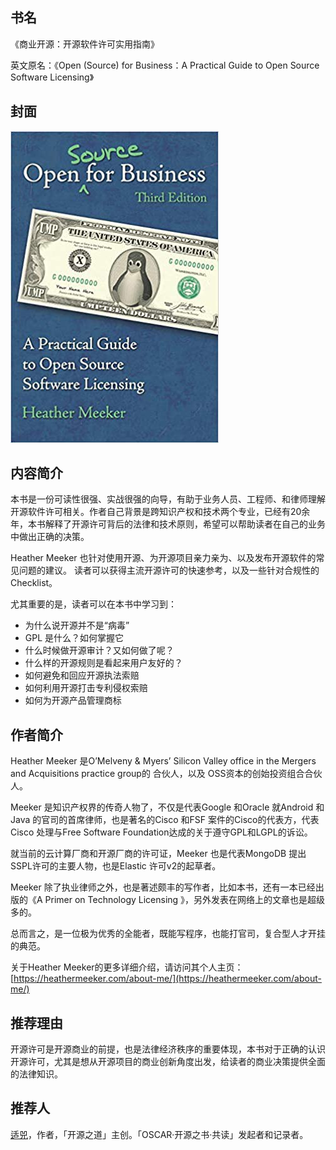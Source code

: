 ##  书名

《商业开源：开源软件许可实用指南》

英文原名：《Open (Source) for Business：A Practical Guide to Open Source Software Licensing》

## 封面

![](./face-image/open-source-for-business.jpg)

## 内容简介

本书是一份可读性很强、实战很强的向导，有助于业务人员、工程师、和律师理解开源软件许可相关。作者自己背景是跨知识产权和技术两个专业，已经有20余年，本书解释了开源许可背后的法律和技术原则，希望可以帮助读者在自己的业务中做出正确的决策。

Heather Meeker 也针对使用开源、为开源项目亲力亲为、以及发布开源软件的常见问题的建议。 读者可以获得主流开源许可的快速参考，以及一些针对合规性的Checklist。

尤其重要的是，读者可以在本书中学习到：

* 为什么说开源并不是“病毒”
* GPL 是什么？如何掌握它
* 什么时候做开源审计？又如何做了呢？
* 什么样的开源规则是看起来用户友好的？
* 如何避免和回应开源执法索赔
* 如何利用开源打击专利侵权索赔
* 如何为开源产品管理商标


## 作者简介

Heather Meeker 是O’Melveny & Myers’ Silicon Valley office in the Mergers and Acquisitions practice group的 合伙人，以及 OSS资本的创始投资组合合伙人。

Meeker 是知识产权界的传奇人物了，不仅是代表Google 和Oracle 就Android 和Java 的官司的首席律师，也是著名的Cisco 和FSF 案件的Cisco的代表方，代表Cisco 处理与Free Software Foundation达成的关于遵守GPL和LGPL的诉讼。

就当前的云计算厂商和开源厂商的许可证，Meeker 也是代表MongoDB 提出SSPL许可的主要人物，也是Elastic 许可v2的起草者。

Meeker 除了执业律师之外，也是著述颇丰的写作者，比如本书，还有一本已经出版的《A Primer on Technology Licensing 》，另外发表在网络上的文章也是超级多的。

总而言之，是一位极为优秀的全能者，既能写程序，也能打官司，复合型人才开挂的典范。

关于Heather Meeker的更多详细介绍，请访问其个人主页：[https://heathermeeker.com/about-me/](https://heathermeeker.com/about-me/)

## 推荐理由

开源许可是开源商业的前提，也是法律经济秩序的重要体现，本书对于正确的认识开源许可，尤其是想从开源项目的商业创新角度出发，给读者的商业决策提供全面的法律知识。

## 推荐人

[适兕](https://opensourceway.community/all_about_kuosi)，作者，「开源之道」主创。「OSCAR·开源之书·共读」发起者和记录者。
